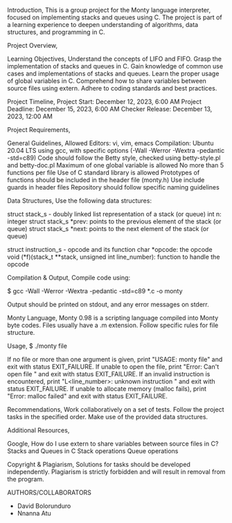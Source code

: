 Introduction,
This is a group project for the Monty language interpreter, focused on implementing stacks and queues using C. The project is part of a learning experience to deepen understanding of algorithms, data structures, and programming in C.

Project Overview,

Learning Objectives,
Understand the concepts of LIFO and FIFO.
Grasp the implementation of stacks and queues in C.
Gain knowledge of common use cases and implementations of stacks and queues.
Learn the proper usage of global variables in C.
Comprehend how to share variables between source files using extern.
Adhere to coding standards and best practices.

Project Timeline,
Project Start: December 12, 2023, 6:00 AM
Project Deadline: December 15, 2023, 6:00 AM
Checker Release: December 13, 2023, 12:00 AM

Project Requirements,

General Guidelines,
Allowed Editors: vi, vim, emacs
Compilation: Ubuntu 20.04 LTS using gcc, with specific options (-Wall -Werror -Wextra -pedantic -std=c89)
Code should follow the Betty style, checked using betty-style.pl and betty-doc.pl
Maximum of one global variable is allowed
No more than 5 functions per file
Use of C standard library is allowed
Prototypes of functions should be included in the header file (monty.h)
Use include guards in header files
Repository should follow specific naming guidelines

Data Structures,
Use the following data structures:

struct stack_s - doubly linked list representation of a stack (or queue)
int n: integer
struct stack_s *prev: points to the previous element of the stack (or queue)
struct stack_s *next: points to the next element of the stack (or queue)

struct instruction_s - opcode and its function
char *opcode: the opcode
void (*f)(stack_t **stack, unsigned int line_number): function to handle the opcode

Compilation & Output,
Compile code using:

$ gcc -Wall -Werror -Wextra -pedantic -std=c89 *.c -o monty

Output should be printed on stdout, and any error messages on stderr.

Monty Language,
Monty 0.98 is a scripting language compiled into Monty byte codes. Files usually have a .m extension. Follow specific rules for file structure.

Usage,
$ ./monty file

If no file or more than one argument is given, print "USAGE: monty file" and exit with status EXIT_FAILURE.
If unable to open the file, print "Error: Can't open file <file>" and exit with status EXIT_FAILURE.
If an invalid instruction is encountered, print "L<line_number>: unknown instruction <opcode>" and exit with status EXIT_FAILURE.
If unable to allocate memory (malloc fails), print "Error: malloc failed" and exit with status EXIT_FAILURE.

Recommendations,
Work collaboratively on a set of tests.
Follow the project tasks in the specified order.
Make use of the provided data structures.

Additional Resources,

Google,
How do I use extern to share variables between source files in C?
Stacks and Queues in C
Stack operations
Queue operations

Copyright & Plagiarism,
Solutions for tasks should be developed independently.
Plagiarism is strictly forbidden and will result in removal from the program.



AUTHORS/COLLABORATORS
- David Bolorunduro
- Nnanna Atu
